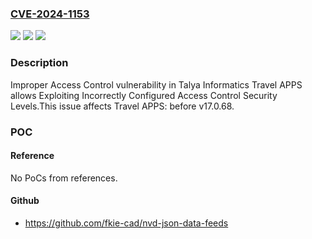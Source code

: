 ### [CVE-2024-1153](https://cve.mitre.org/cgi-bin/cvename.cgi?name=CVE-2024-1153)
![](https://img.shields.io/static/v1?label=Product&message=Travel%20APPS&color=blue)
![](https://img.shields.io/static/v1?label=Version&message=0%3C%20v17.0.68%20&color=brighgreen)
![](https://img.shields.io/static/v1?label=Vulnerability&message=CWE-284%20Improper%20Access%20Control&color=brighgreen)

### Description

Improper Access Control vulnerability in Talya Informatics Travel APPS allows Exploiting Incorrectly Configured Access Control Security Levels.This issue affects Travel APPS: before v17.0.68.

### POC

#### Reference
No PoCs from references.

#### Github
- https://github.com/fkie-cad/nvd-json-data-feeds

